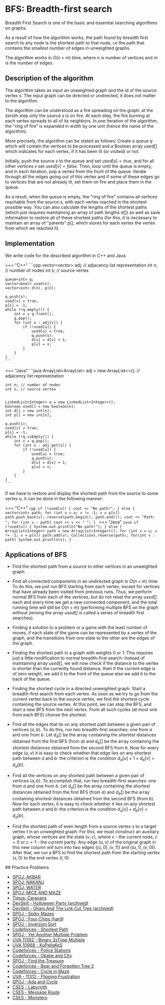 


# BFS: Breadth-first search

Breadth First Search is one of the basic and essential searching algorithms on graphs.

As a result of how the algorithm works, the path found by breadth first search to any node is the shortest path to that node, i.e the path that contains the smallest number of edges in unweighted graphs.

The algorithm works in $O(n + m)$ time, where $n$ is number of vertices and $m$ is the number of edges.

## Description of the algorithm

The algorithm takes as input an unweighted graph and the id of the source vertex $s$. The input graph can be directed or undirected,
it does not matter to the algorithm.

The algorithm can be understood as a fire spreading on the graph: at the zeroth step only the source $s$ is on fire. At each step, the fire burning at each vertex spreads to all of its neighbors. In one iteration of the algorithm, the "ring of
fire" is expanded in width by one unit (hence the name of the algorithm).

More precisely, the algorithm can be stated as follows: Create a queue $q$ which will contain the vertices to be processed and a
Boolean array $used[]$ which indicates for each vertex, if it has been lit (or visited) or not.

Initially, push the source $s$ to the queue and set $used[s] = true$, and for all other vertices $v$ set $used[v] = false$.
Then, loop until the queue is empty, and in each iteration, pop a vertex from the front of the queue. Iterate through all the edges going out
of this vertex and if some of these edges go to vertices that are not already lit, set them on fire and place them in the queue.

As a result, when the queue is empty, the "ring of fire" contains all vertices reachable from the source $s$, with each vertex reached in the shortest possible way.
You can also calculate the lengths of the shortest paths (which just requires maintaining an array of path lengths $d[]$) as well as save information to restore all of these shortest paths (for this, it is necessary to maintain an array of "parents" $p[]$, which stores for each vertex the vertex from which we reached it).

## Implementation

We write code for the described algorithm in C++ and Java.

=== "C++"
    ```cpp
    vector<vector<int>> adj;  // adjacency list representation
    int n; // number of nodes
    int s; // source vertex

    queue<int> q;
    vector<bool> used(n);
    vector<int> d(n), p(n);

    q.push(s);
    used[s] = true;
    p[s] = -1;
    while (!q.empty()) {
        int v = q.front();
        q.pop();
        for (int u : adj[v]) {
            if (!used[u]) {
                used[u] = true;
                q.push(u);
                d[u] = d[v] + 1;
                p[u] = v;
            }
        }
    }
    ```
=== "Java"
    ```java
    ArrayList<ArrayList<Integer>> adj = new ArrayList<>(); // adjacency list representation
        
    int n; // number of nodes
    int s; // source vertex


    LinkedList<Integer> q = new LinkedList<Integer>();
    boolean used[] = new boolean[n];
    int d[] = new int[n];
    int p[] = new int[n];

    q.push(s);
    used[s] = true;
    p[s] = -1;
    while (!q.isEmpty()) {
        int v = q.pop();
        for (int u : adj.get(v)) {
            if (!used[u]) {
                used[u] = true;
                q.push(u);
                d[u] = d[v] + 1;
                p[u] = v;
            }
        }
    }
    ```
    
If we have to restore and display the shortest path from the source to some vertex $u$, it can be done in the following manner:
    
=== "C++"
    ```cpp
    if (!used[u]) {
        cout << "No path!";
    } else {
        vector<int> path;
        for (int v = u; v != -1; v = p[v])
            path.push_back(v);
        reverse(path.begin(), path.end());
        cout << "Path: ";
        for (int v : path)
            cout << v << " ";
    }
    ```
=== "Java"
    ```java
    if (!used[u]) {
        System.out.println("No path!");
    } else {
        ArrayList<Integer> path = new ArrayList<Integer>();
        for (int v = u; v != -1; v = p[v])
            path.add(v);
        Collections.reverse(path);
        for(int v : path)
            System.out.println(v);
    }
    ```
    
## Applications of BFS

* Find the shortest path from a source to other vertices in an unweighted graph.

* Find all connected components in an undirected graph in $O(n + m)$ time:
To do this, we just run BFS starting from each vertex, except for vertices that have already been visited from previous runs.
Thus, we perform normal BFS from each of the vertices, but do not reset the array $used[]$ each and every time we get a new connected component, and the total running time will still be $O(n + m)$ (performing multiple BFS on the graph without zeroing the array $used []$ is called a series of breadth first searches).

* Finding a solution to a problem or a game with the least number of moves, if each state of the game can be represented by a vertex of the graph, and the transitions from one state to the other are the edges of the graph.

* Finding the shortest path in a graph with weights 0 or 1:
This requires just a little modification to normal breadth-first search: Instead of maintaining array $used[]$, we will now check if the distance to the vertex is shorter than the currently found distance, then if the current edge is of zero weight, we add it to the front of the queue else we add it to the back of the queue.

* Finding the shortest cycle in a directed unweighted graph:
Start a breadth-first search from each vertex.
As soon as we try to go from the current vertex back to the source vertex, we find the shortest cycle containing the source vertex.
At this point, we can stop the BFS, and start a new BFS from the next vertex.
From all such cycles (at most one from each BFS) choose the shortest.

* Find all the edges that lie on any shortest path between a given pair of vertices $(a, b)$.
To do this, run two breadth-first searches:
one from $a$ and one from $b$.
Let $d_a []$ be the array containing the shortest distances obtained from the first BFS (from $a$) and $d_b []$ be the array containing the shortest distances obtained from the second BFS from $b$.
Now for every edge $(u, v)$ it is easy to check whether that edge lies on any shortest path between $a$ and $b$:
the criterion is the condition $d_a [u] + 1 + d_b [v] = d_a [b]$.

* Find all the vertices on any shortest path between a given pair of vertices $(a, b)$.
To accomplish that, run two breadth-first searches:
one from $a$ and one from $b$.
Let $d_a []$ be the array containing the shortest distances obtained from the first BFS (from $a$) and $d_b []$ be the array containing shortest distances obtained from the second BFS (from $b$).
Now for each vertex, it is easy to check whether it lies on any shortest path between $a$ and $b$:
the criterion is the condition $d_a [v] + d_b [v] = d_a [b]$.

* Find the shortest path of even length from a source vertex $s$ to a target vertex $t$ in an unweighted graph:
For this, we must construct an auxiliary graph, whose vertices are the state $(v, c)$, where $v$ - the current node, $c = 0$ or $c = 1$ - the current parity.
Any edge $(u, v)$ of the original graph in this new column will turn into two edges $((u, 0), (v, 1))$ and $((u, 1), (v, 0))$.
After that, we run a BFS to find the shortest path from the starting vertex $(s, 0)$ to the end vertex $(t, 0)$.

<summary>## Practice Problems</summary>

* [SPOJ: AKBAR](http://spoj.com/problems/AKBAR)
* [SPOJ: NAKANJ](http://www.spoj.com/problems/NAKANJ/)
* [SPOJ: WATER](http://www.spoj.com/problems/WATER)
* [SPOJ: MICE AND MAZE](http://www.spoj.com/problems/MICEMAZE/)
* [Timus: Caravans](http://acm.timus.ru/problem.aspx?space=1&num=2034)
* [DevSkill - Holloween Party (archived)](http://web.archive.org/web/20200930162803/http://www.devskill.com/CodingProblems/ViewProblem/60)
* [DevSkill - Ohani And The Link Cut Tree (archived)](http://web.archive.org/web/20170216192002/http://devskill.com:80/CodingProblems/ViewProblem/150)
* [SPOJ - Spiky Mazes](http://www.spoj.com/problems/SPIKES/)
* [SPOJ - Four Chips (hard)](http://www.spoj.com/problems/ADV04F1/)
* [SPOJ - Inversion Sort](http://www.spoj.com/problems/INVESORT/)
* [Codeforces - Shortest Path](http://codeforces.com/contest/59/problem/E)
* [SPOJ - Yet Another Multiple Problem](http://www.spoj.com/problems/MULTII/)
* [UVA 11392 - Binary 3xType Multiple](https://uva.onlinejudge.org/index.php?option=com_onlinejudge&Itemid=8&page=show_problem&problem=2387)
* [UVA 10968 - KuPellaKeS](https://uva.onlinejudge.org/index.php?option=com_onlinejudge&Itemid=8&page=show_problem&problem=1909)
* [Codeforces - Police Stations](http://codeforces.com/contest/796/problem/D)
* [Codeforces - Okabe and City](http://codeforces.com/contest/821/problem/D)
* [SPOJ - Find the Treasure](http://www.spoj.com/problems/DIGOKEYS/)
* [Codeforces - Bear and Forgotten Tree 2](http://codeforces.com/contest/653/problem/E)
* [Codeforces - Cycle in Maze](http://codeforces.com/contest/769/problem/C)
* [UVA - 11312 - Flipping Frustration](https://uva.onlinejudge.org/index.php?option=com_onlinejudge&Itemid=8&page=show_problem&problem=2287)
* [SPOJ - Ada and Cycle](http://www.spoj.com/problems/ADACYCLE/)
* [CSES - Labyrinth](https://cses.fi/problemset/task/1193)
* [CSES - Message Route](https://cses.fi/problemset/task/1667/)
* [CSES - Monsters](https://cses.fi/problemset/task/1194)
